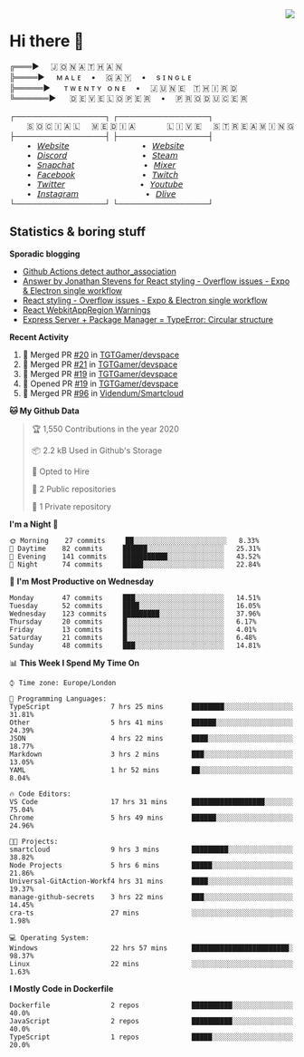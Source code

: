 <img align="right" href="https://spotify-github-profile.vercel.app/api/view?uid=21xc6lko2t6sn466piiwtnhuq&redirect=true" src="https://spotify-github-profile.vercel.app/api/view?uid=21xc6lko2t6sn466piiwtnhuq&cover_image=true">

# Hi there 👋

╔═══►⠀⠀🇯 🇴 🇳 🇦 🇹 🇭 🇦 🇳\
╠════►⠀⠀ᴍ ᴀ ʟ ᴇ ⠀ • ⠀ 🇬 🇦 🇾 ⠀ • ⠀ s ɪ ɴ ɢ ʟ ᴇ\
╠═════►⠀⠀ ᴛ ᴡ ᴇ ɴ ᴛ ʏ⠀ᴏ ɴ ᴇ ⠀ • ⠀ 🇯 🇺 🇳 🇪 ⠀🇹 🇭 🇮 🇷 🇩\
╚══════►⠀⠀ 🇩 🇪 🇻 🇪 🇱 🇴 🇵 🇪 🇷 ⠀ • ⠀ 🇵 🇷 🇴 🇩 🇺 🇨 🇪 🇷

┌────────────────┐ ┌────────────────┐\
⠀⠀⠀🇸 🇴 🇨 🇮 🇦 🇱⠀⠀🇲 🇪 🇩 🇮 🇦⠀⠀⠀ ⠀⠀🇱 🇮 🇻 🇪⠀⠀🇸 🇹 🇷 🇪 🇦 🇲 🇮 🇳 🇬\
├────────────────┤ ├────────────────┤\
⠀⠀⠀•⠀[𝘞𝘦𝘣𝘴𝘪𝘵𝘦](https://tgtgamer.live/) ⠀⠀⠀ ⠀⠀⠀ ⠀⠀⠀ ⠀⠀•⠀[𝘞𝘦𝘣𝘴𝘪𝘵𝘦](https://tgtgamer.live/)\
⠀⠀⠀•⠀[𝘋𝘪𝘴𝘤𝘰𝘳𝘥](https://discord.com/invite/P5DwgzN) ⠀⠀⠀ ⠀⠀⠀ ⠀⠀⠀ ⠀⠀ •⠀[𝘚𝘵𝘦𝘢𝘮](https://steamcommunity.com/broadcast/watch/76561198043223313)\
⠀⠀⠀•⠀[𝘚𝘯𝘢𝘱𝘤𝘩𝘢𝘵](https://snapchat.com/add/tgtgamer) ⠀⠀⠀ ⠀⠀⠀ ⠀⠀⠀ ⠀ •⠀[𝘔𝘪𝘹𝘦𝘳](https://mixer.com/tgtgamer)\
⠀⠀⠀•⠀[𝘍𝘢𝘤𝘦𝘣𝘰𝘰𝘬](https://fb.me/jonathan.stevens.144) ⠀⠀⠀ ⠀⠀⠀ ⠀⠀⠀ ⠀•⠀[𝘛𝘸𝘪𝘵𝘤𝘩](https://www.twitch.tv/tgtgamer)\
⠀⠀⠀•⠀[𝘛𝘸𝘪𝘵𝘵𝘦𝘳](https://twitter.com/tgtgamer) ⠀⠀⠀ ⠀⠀⠀ ⠀⠀⠀ ⠀⠀ •⠀[𝘠𝘰𝘶𝘵𝘶𝘣𝘦](https://www.youtube.com/channel/UCmMsdBHE1inAoY72o2ZuEqg/live)\
⠀⠀⠀•⠀[𝘐𝘯𝘴𝘵𝘢𝘨𝘳𝘢𝘮](https://www.instagram.com/tgtgamer) ⠀⠀⠀ ⠀⠀⠀ ⠀⠀⠀ ⠀•⠀[𝘋𝘭𝘪𝘷𝘦](https://dlive.tv/TGTGamer)\
└────────────────┘ └────────────────┘

## Statistics & boring stuff

**Sporadic blogging**

<!-- BLOG-POST-LIST:START -->
- [Github Actions detect author_association](https://stackoverflow.com/questions/63188674/github-actions-detect-author-association)
- [Answer by Jonathan Stevens for React styling - Overflow issues - Expo & Electron single workflow](https://stackoverflow.com/questions/59939824/react-styling-overflow-issues-expo-electron-single-workflow/59941715#59941715)
- [React styling - Overflow issues - Expo & Electron single workflow](https://stackoverflow.com/questions/59939824/react-styling-overflow-issues-expo-electron-single-workflow)
- [React WebkitAppRegion Warnings](https://stackoverflow.com/questions/59870837/react-webkitappregion-warnings)
- [Express Server + Package Manager = TypeError: Circular structure](https://stackoverflow.com/questions/59830288/express-server-package-manager-typeerror-circular-structure)
<!-- BLOG-POST-LIST:END -->

**Recent Activity**

<!--START_SECTION:activity-->
1. 🎉 Merged PR [#20](https://github.com//TGTGamer/devspace/pull/20) in [TGTGamer/devspace](https://github.com//TGTGamer/devspace)
2. 🎉 Merged PR [#21](https://github.com//TGTGamer/devspace/pull/21) in [TGTGamer/devspace](https://github.com//TGTGamer/devspace)
3. 🎉 Merged PR [#19](https://github.com//TGTGamer/devspace/pull/19) in [TGTGamer/devspace](https://github.com//TGTGamer/devspace)
4. 💪 Opened PR [#19](https://github.com//TGTGamer/devspace/pull/19) in [TGTGamer/devspace](https://github.com//TGTGamer/devspace)
5. 🎉 Merged PR [#96](https://github.com//Videndum/Smartcloud/pull/96) in [Videndum/Smartcloud](https://github.com//Videndum/Smartcloud)
<!--END_SECTION:activity-->

<!--START_SECTION:waka-->
**🐱 My Github Data** 

> 🏆 1,550 Contributions in the year 2020
 > 
> 📦 2.2 kB Used in Github's Storage 
 > 
> 💼 Opted to Hire
 > 
> 📜 2 Public repositories
 > 
> 🔑 1 Private repository 
 > 
**I'm a Night 🦉** 

```text
🌞 Morning    27 commits     ██░░░░░░░░░░░░░░░░░░░░░░░   8.33% 
🌆 Daytime    82 commits     ██████░░░░░░░░░░░░░░░░░░░   25.31% 
🌃 Evening    141 commits    ███████████░░░░░░░░░░░░░░   43.52% 
🌙 Night      74 commits     █████░░░░░░░░░░░░░░░░░░░░   22.84%

```
📅 **I'm Most Productive on Wednesday** 

```text
Monday       47 commits     ███░░░░░░░░░░░░░░░░░░░░░░   14.51% 
Tuesday      52 commits     ████░░░░░░░░░░░░░░░░░░░░░   16.05% 
Wednesday    123 commits    █████████░░░░░░░░░░░░░░░░   37.96% 
Thursday     20 commits     █░░░░░░░░░░░░░░░░░░░░░░░░   6.17% 
Friday       13 commits     █░░░░░░░░░░░░░░░░░░░░░░░░   4.01% 
Saturday     21 commits     █░░░░░░░░░░░░░░░░░░░░░░░░   6.48% 
Sunday       48 commits     ███░░░░░░░░░░░░░░░░░░░░░░   14.81%

```


📊 **This Week I Spend My Time On** 

```text
⌚︎ Time zone: Europe/London

💬 Programming Languages: 
TypeScript               7 hrs 25 mins       ████████░░░░░░░░░░░░░░░░░   31.81% 
Other                    5 hrs 41 mins       ██████░░░░░░░░░░░░░░░░░░░   24.39% 
JSON                     4 hrs 22 mins       ████░░░░░░░░░░░░░░░░░░░░░   18.77% 
Markdown                 3 hrs 2 mins        ███░░░░░░░░░░░░░░░░░░░░░░   13.05% 
YAML                     1 hr 52 mins        ██░░░░░░░░░░░░░░░░░░░░░░░   8.04%

🔥 Code Editors: 
VS Code                  17 hrs 31 mins      ██████████████████░░░░░░░   75.04% 
Chrome                   5 hrs 49 mins       ██████░░░░░░░░░░░░░░░░░░░   24.96%

🐱‍💻 Projects: 
smartcloud               9 hrs 3 mins        █████████░░░░░░░░░░░░░░░░   38.82% 
Node Projects            5 hrs 6 mins        █████░░░░░░░░░░░░░░░░░░░░   21.86% 
Universal-GitAction-Workf4 hrs 31 mins       ████░░░░░░░░░░░░░░░░░░░░░   19.37% 
manage-github-secrets    3 hrs 22 mins       ███░░░░░░░░░░░░░░░░░░░░░░   14.45% 
cra-ts                   27 mins             ░░░░░░░░░░░░░░░░░░░░░░░░░   1.98%

💻 Operating System: 
Windows                  22 hrs 57 mins      ████████████████████████░   98.37% 
Linux                    22 mins             ░░░░░░░░░░░░░░░░░░░░░░░░░   1.63%

```

**I Mostly Code in Dockerfile** 

```text
Dockerfile               2 repos             ██████████░░░░░░░░░░░░░░░   40.0% 
JavaScript               2 repos             ██████████░░░░░░░░░░░░░░░   40.0% 
TypeScript               1 repos             █████░░░░░░░░░░░░░░░░░░░░   20.0%

```



<!--END_SECTION:waka-->
